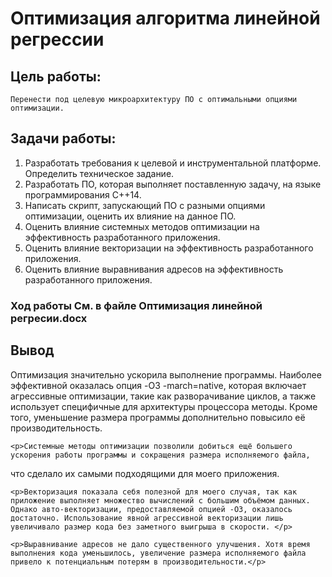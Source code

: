 # Оптимизация алгоритма линейной регрессии

## Цель работы:

	Перенести под целевую микроархитектуру ПО с оптимальными опциями оптимизации.

## Задачи работы:

1) Разработать требования к целевой и инструментальной платформе. Определить техническое задание.
2) Разработать ПО, которая выполняет поставленную задачу, на языке программирования C++14. 
3) Написать скрипт, запускающий ПО с разными опциями оптимизации, оценить их влияние на данное ПО. 
4) Оценить влияние системных методов оптимизации на эффективность разработанного приложения.
5) Оценить влияние векторизации на эффективность разработанного приложения.
6) Оценить влияние выравнивания адресов на эффективность разработанного приложения.

### Ход работы См. в файле Оптимизация линейной регресии.docx

## Вывод


   <p>Оптимизация значительно ускорила выполнение программы. Наиболее эффективной оказалась опция -O3 -march=native, которая включает агрессивные оптимизации, такие как разворачивание циклов, а также использует специфичные для архитектуры процессора методы. Кроме того, уменьшение размера программы дополнительно повысило её производительность.</p>

    <p>Системные методы оптимизации позволили добиться ещё большего ускорения работы программы и сокращения размера исполняемого файла, 
 что сделало их самыми подходящими для моего приложения.</p>

    <p>Векторизация показала себя полезной для моего случая, так как приложение выполняет множество вычислений с большим объёмом данных. Однако авто-векторизации, предоставляемой опцией -O3, оказалось достаточно. Использование явной агрессивной векторизации лишь увеличивало размер кода без заметного выигрыша в скорости. </p>

    <p>Выравнивание адресов не дало существенного улучшения. Хотя время выполнения кода уменьшилось, увеличение размера исполняемого файла привело к потенциальным потерям в производительности.</p>
